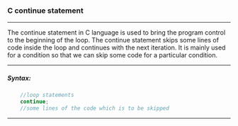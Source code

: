 ### C continue statement

----------

The continue statement in C language is used to bring the program control to the beginning of the loop. The continue statement skips some lines of code inside the loop and continues with the next iteration. It is mainly used for a condition so that we can skip some code for a particular condition.

-------

##### Syntax:
```objectivec
    //loop statements  
    continue;  
    //some lines of the code which is to be skipped  
```

-------

